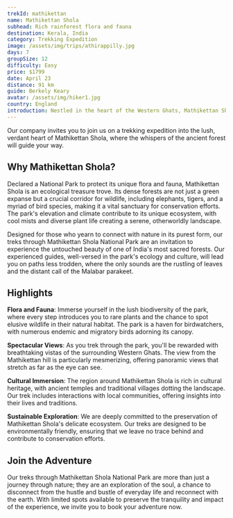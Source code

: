 ```yaml
---
trekId: mathikettan
name: Mathikettan Shola
subhead: Rich rainforest flora and fauna
destination: Kerala, India
category: Trekking Expedition
image: /assets/img/trips/athirappilly.jpg
days: 7
groupSize: 12
difficulty: Easy
price: $1799
date: April 23
distance: 91 km
guide: Berkely Keary
avatar: /assets/img/hiker1.jpg
country: England
introduction: Nestled in the heart of the Western Ghats, Mathikettan Shola National Park is a hidden gem waiting to be discovered by those who seek the road less traveled. With its name meaning 'mind-confusing forest' in Tamil, this enchanting sanctuary offers a labyrinth of biodiversity and pristine beauty that beckons adventurers, nature lovers, and solitude seekers alike.
---
```


Our company invites you to join us on a trekking expedition into the lush, verdant heart of Mathikettan Shola, where the whispers of the ancient forest will guide your way.

## Why Mathikettan Shola?

Declared a National Park to protect its unique flora and fauna, Mathikettan Shola is an ecological treasure trove. Its dense forests are not just a green expanse but a crucial corridor for wildlife, including elephants, tigers, and a myriad of bird species, making it a vital sanctuary for conservation efforts. The park's elevation and climate contribute to its unique ecosystem, with cool mists and diverse plant life creating a serene, otherworldly landscape.

Designed for those who yearn to connect with nature in its purest form, our treks through Mathikettan Shola National Park are an invitation to experience the untouched beauty of one of India's most sacred forests. Our experienced guides, well-versed in the park's ecology and culture, will lead you on paths less trodden, where the only sounds are the rustling of leaves and the distant call of the Malabar parakeet.

## Highlights

**Flora and Fauna**: Immerse yourself in the lush biodiversity of the park, where every step introduces you to rare plants and the chance to spot elusive wildlife in their natural habitat. The park is a haven for birdwatchers, with numerous endemic and migratory birds adorning its canopy.

**Spectacular Views**: As you trek through the park, you'll be rewarded with breathtaking vistas of the surrounding Western Ghats. The view from the Mathikettan hill is particularly mesmerizing, offering panoramic views that stretch as far as the eye can see.

**Cultural Immersion**: The region around Mathikettan Shola is rich in cultural heritage, with ancient temples and traditional villages dotting the landscape. Our trek includes interactions with local communities, offering insights into their lives and traditions.

**Sustainable Exploration**: We are deeply committed to the preservation of Mathikettan Shola's delicate ecosystem. Our treks are designed to be environmentally friendly, ensuring that we leave no trace behind and contribute to conservation efforts.

## Join the Adventure

Our treks through Mathikettan Shola National Park are more than just a journey through nature; they are an exploration of the soul, a chance to disconnect from the hustle and bustle of everyday life and reconnect with the earth. With limited spots available to preserve the tranquility and impact of the experience, we invite you to book your adventure now.
